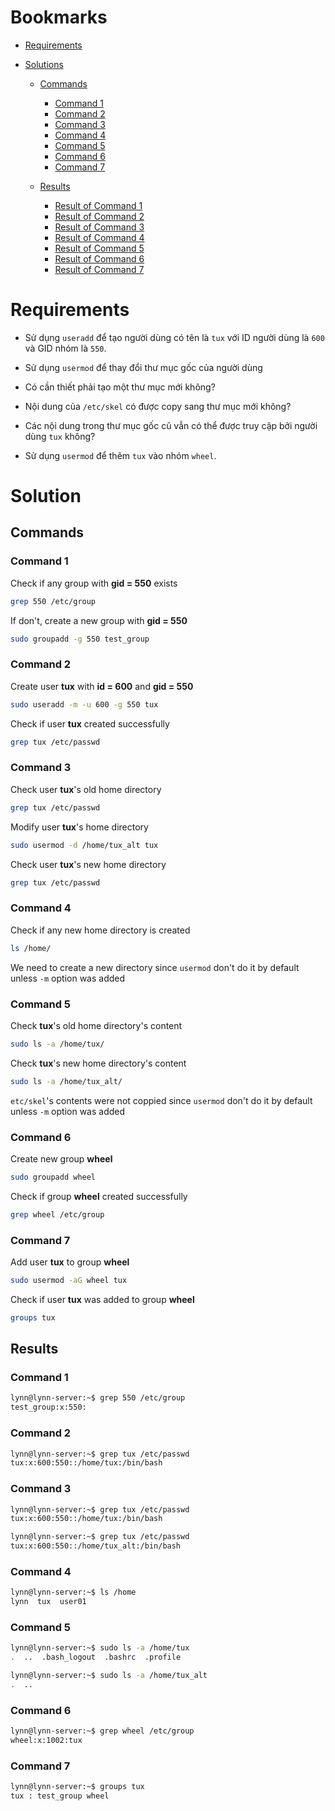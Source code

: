 <a name="bookmarks"/>

# Bookmarks

- [Requirements](#requirements)

- [Solutions](#solutions)

  - [Commands](#commands)
    - [Command 1](#command-1)
    - [Command 2](#command-2)
    - [Command 3](#command-3)
    - [Command 4](#command-4)
    - [Command 5](#command-5)
    - [Command 6](#command-6)
    - [Command 7](#command-7)

  - [Results](#results)
    - [Result of Command 1](#result-1)
    - [Result of Command 2](#result-2)
    - [Result of Command 3](#result-3)
    - [Result of Command 4](#result-4)
    - [Result of Command 5](#result-5)
    - [Result of Command 6](#result-6)
    - [Result of Command 7](#result-7)

<a name="requirements"/>

# Requirements

- Sử dụng `useradd` để tạo người dùng có tên là `tux` với ID người dùng là `600` và GID nhóm là `550`.

- Sử dụng `usermod` để thay đổi thư mục gốc của người dùng

- Có cần thiết phải tạo một thư mục mới không?

- Nội dung của `/etc/skel` có được copy sang thư mục mới không?

- Các nội dung trong thư mục gốc cũ vẫn có thể được truy cập bởi người dùng `tux` không?

- Sử dụng `usermod` để thêm `tux` vào nhóm `wheel`.

<a name="solutions"/>

# Solution

<a name="commands"/>

## Commands

<a name="command-1"/>

### Command 1

Check if any group with **gid = 550** exists

```sh
grep 550 /etc/group
```

If don't, create a new group with **gid = 550**

```sh
sudo groupadd -g 550 test_group
```

<a name="command-2"/>

### Command 2

Create user **tux** with **id = 600** and **gid = 550**

```sh
sudo useradd -m -u 600 -g 550 tux
```

Check if user **tux** created successfully

```sh
grep tux /etc/passwd
```

<a name="command-3"/>

### Command 3

Check user **tux**'s old home directory

```sh
grep tux /etc/passwd
```

Modify user **tux**'s home directory

```sh
sudo usermod -d /home/tux_alt tux
```

Check user **tux**'s new home directory

```sh
grep tux /etc/passwd
```

<a name="command-4"/>

### Command 4

Check if any new home directory is created

```sh
ls /home/
```

We need to create a new directory since `usermod` don't do it by default unless `-m` option was added

<a name="command-5"/>

### Command 5

Check **tux**'s old home directory's content

```sh
sudo ls -a /home/tux/
```

Check **tux**'s new home directory's content

```sh
sudo ls -a /home/tux_alt/
```

`etc/skel`'s contents were not coppied since `usermod` don't do it by default unless `-m` option was added

<a name="command-6"/>

### Command 6

Create new group **wheel**

```sh
sudo groupadd wheel
```

Check if group **wheel** created successfully

```sh
grep wheel /etc/group
```

<a name="command-7"/>

### Command 7

Add user **tux** to group **wheel**

```sh
sudo usermod -aG wheel tux
```

Check if user **tux** was added to group **wheel**

```sh
groups tux
```

<a name="results"/>

## Results

<a name="result-1"/>

### Command 1

```sh
lynn@lynn-server:~$ grep 550 /etc/group
test_group:x:550:
```

<a name="result-2"/>

### Command 2

```sh
lynn@lynn-server:~$ grep tux /etc/passwd
tux:x:600:550::/home/tux:/bin/bash
```

<a name="result-3"/>

### Command 3

```sh
lynn@lynn-server:~$ grep tux /etc/passwd
tux:x:600:550::/home/tux:/bin/bash
```

```sh
lynn@lynn-server:~$ grep tux /etc/passwd
tux:x:600:550::/home/tux_alt:/bin/bash
```

<a name="result-4"/>

### Command 4

```sh
lynn@lynn-server:~$ ls /home
lynn  tux  user01
```

<a name="result-5"/>

### Command 5

```sh
lynn@lynn-server:~$ sudo ls -a /home/tux
.  ..  .bash_logout  .bashrc  .profile
```

```sh
lynn@lynn-server:~$ sudo ls -a /home/tux_alt
.  ..
```

<a name="result-6"/>

### Command 6

```sh
lynn@lynn-server:~$ grep wheel /etc/group
wheel:x:1002:tux
```

<a name="result-7"/>

### Command 7

```sh
lynn@lynn-server:~$ groups tux
tux : test_group wheel
```